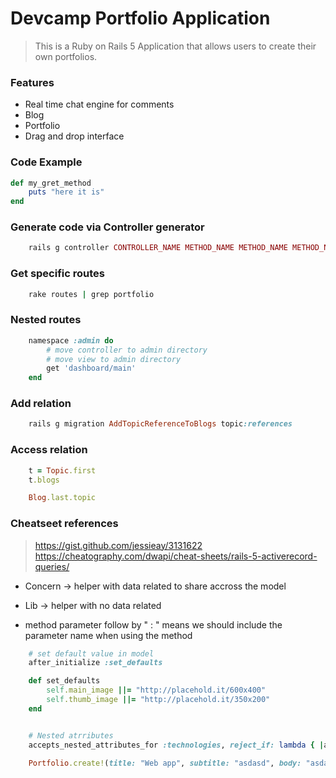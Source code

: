 # Devcamp Portfolio Application

> This is a Ruby on Rails 5 Application that allows users to create their own portfolios.

### Features

- Real time chat engine for comments
- Blog
- Portfolio
- Drag and drop interface

### Code Example

```ruby
def my_gret_method
    puts "here it is"
end
```

### Generate code via Controller generator

```ruby
    rails g controller CONTROLLER_NAME METHOD_NAME METHOD_NAME METHOD_NAME
```

### Get specific routes
```ruby
    rake routes | grep portfolio
```

### Nested routes
```ruby
    namespace :admin do
        # move controller to admin directory
        # move view to admin directory
        get 'dashboard/main'
    end
```

### Add relation
```ruby
    rails g migration AddTopicReferenceToBlogs topic:references
```

### Access relation
```ruby
    t = Topic.first
    t.blogs

    Blog.last.topic
```

### Cheatseet references

> https://gist.github.com/jessieay/3131622
> https://cheatography.com/dwapi/cheat-sheets/rails-5-activerecord-queries/

- Concern -> helper with data related to share accross the model
- Lib -> helper with no data related

- method parameter follow by " : " means we should include the parameter name when using the method 

```ruby
    # set default value in model
    after_initialize :set_defaults

    def set_defaults
        self.main_image ||= "http://placehold.it/600x400"
        self.thumb_image ||= "http://placehold.it/350x200"
    end


    # Nested atrributes
    accepts_nested_attributes_for :technologies, reject_if: lambda { |attrs| attrs['name'].blank? }
    
    Portfolio.create!(title: "Web app", subtitle: "asdasd", body: "asdasdasd", technologies_attributes: [{name: "Ruby"}, {name: "Rails"}, {name: "Angular"}, {name: "Ionic"}])
```